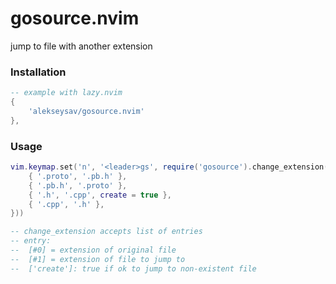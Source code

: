 # gosource.nvim

jump to file with another extension

### Installation

```lua
-- example with lazy.nvim
{
    'alekseysav/gosource.nvim'
},
```

### Usage

```lua
vim.keymap.set('n', '<leader>gs', require('gosource').change_extension({
	{ '.proto', '.pb.h' },
	{ '.pb.h', '.proto' },
	{ '.h', '.cpp', create = true },
	{ '.cpp', '.h' },
}))

-- change_extension accepts list of entries
-- entry:
--  [#0] = extension of original file
--  [#1] = extension of file to jump to
--  ['create']: true if ok to jump to non-existent file
```
